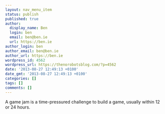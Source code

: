 ```yaml
---
layout: nav_menu_item
status: publish
published: true
author:
  display_name: Ben
  login: ben
  email: ben@ben.ie
  url: https://ben.ie
author_login: ben
author_email: ben@ben.ie
author_url: https://ben.ie
wordpress_id: 4562
wordpress_url: https://thenorobotsblog.com/?p=4562
date: '2013-08-27 12:49:13 +0100'
date_gmt: '2013-08-27 12:49:13 +0100'
categories: []
tags: []
comments: []
---
```

<p>A game jam is a time-pressured challenge to build a game, usually within 12 or 24 hours.</p>

